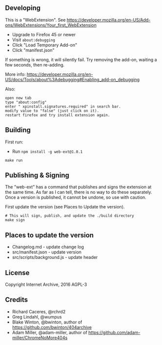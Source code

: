 ## Developing

This is a "WebExtension". See https://developer.mozilla.org/en-US/Add-ons/WebExtensions/Your_first_WebExtension

- Upgrade to Firefox 45 or newer
- Visit `about:debugging`
- Click "Load Temporary Add-on"
- Click "manifest.json"

If something is wrong, it will silently fail. Try removing the add-on, waiting a few seconds, then re-adding.

More info:
https://developer.mozilla.org/en-US/docs/Tools/about%3Adebugging#Enabling_add-on_debugging

Also:
```
open new tab
type "about:config"
enter " xpinstall.signatures.required" in search bar.
modify value to "false" (just click on it).
restart firefox and try install extension again.
```


## Building

First run:
- Run `npm install -g web-ext@1.0.1`

```
make run
```

## Publishing & Signing

The "web-ext" has a command that publishes and signs the extension at the same time. As far as I can tell, there is no way to do these separately. Once a version is published, it cannot be undone, so use with caution.

First update the version (see Places to Update the version).

```
# This will sign, publish, and update the ./build directory
make sign
```


## Places to update the version

- Changelog.md - update change log
- src/manifest.json - update version
- src/scripts/background.js - update header


## License

Copyright Internet Archive, 2016
AGPL-3


## Credits

  - Richard Caceres, @rchrd2
  - Greg Lindahl, @wumpus
  - Blake Winton, @bwinton, author of https://github.com/bwinton/404archive
  - Adam Miller, @adam-miller, author of https://github.com/adam-miller/ChromeNoMore404s
